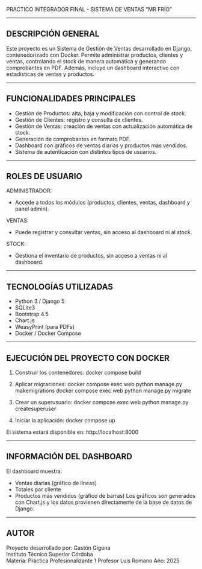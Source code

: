 PRACTICO INTEGRADOR FINAL - SISTEMA DE VENTAS “MR FRÍO”

---------------------------------------------------------
DESCRIPCIÓN GENERAL
---------------------------------------------------------
Este proyecto es un Sistema de Gestión de Ventas desarrollado en Django, 
contenedorizado con Docker. Permite administrar productos, clientes y ventas, 
controlando el stock de manera automática y generando comprobantes en PDF. 
Además, incluye un dashboard interactivo con estadísticas de ventas y productos.

---------------------------------------------------------
FUNCIONALIDADES PRINCIPALES
---------------------------------------------------------
- Gestión de Productos: alta, baja y modificación con control de stock.
- Gestión de Clientes: registro y consulta de clientes.
- Gestión de Ventas: creación de ventas con actualización automática de stock.
- Generación de comprobantes en formato PDF.
- Dashboard con gráficos de ventas diarias y productos más vendidos.
- Sistema de autenticación con distintos tipos de usuarios.

---------------------------------------------------------
ROLES DE USUARIO
---------------------------------------------------------
ADMINISTRADOR:
- Accede a todos los módulos (productos, clientes, ventas, dashboard y panel admin).

VENTAS:
- Puede registrar y consultar ventas, sin acceso al dashboard ni al stock.

STOCK:
- Gestiona el inventario de productos, sin acceso a ventas ni al dashboard.

---------------------------------------------------------
TECNOLOGÍAS UTILIZADAS
---------------------------------------------------------
- Python 3 / Django 5
- SQLite3
- Bootstrap 4.5
- Chart.js
- WeasyPrint (para PDFs)
- Docker / Docker Compose

---------------------------------------------------------
EJECUCIÓN DEL PROYECTO CON DOCKER
---------------------------------------------------------
1. Construir los contenedores:
   docker compose build

2. Aplicar migraciones:
   docker compose exec web python manage.py makemigrations
   docker compose exec web python manage.py migrate

3. Crear un superusuario:
   docker compose exec web python manage.py createsuperuser

4. Iniciar la aplicación:
   docker compose up

El sistema estará disponible en: http://localhost:8000

---------------------------------------------------------
INFORMACIÓN DEL DASHBOARD
---------------------------------------------------------
El dashboard muestra:
- Ventas diarias (gráfico de líneas)
- Totales por cliente
- Productos más vendidos (gráfico de barras)
Los gráficos son generados con Chart.js y los datos provienen directamente 
de la base de datos de Django.

---------------------------------------------------------
AUTOR
---------------------------------------------------------
Proyecto desarrollado por: Gastón Gigena  
Instituto Técnico Superior Córdoba  
Materia: Práctica Profesionalizante 1
Profesor Luis Romano 
Año: 2025
